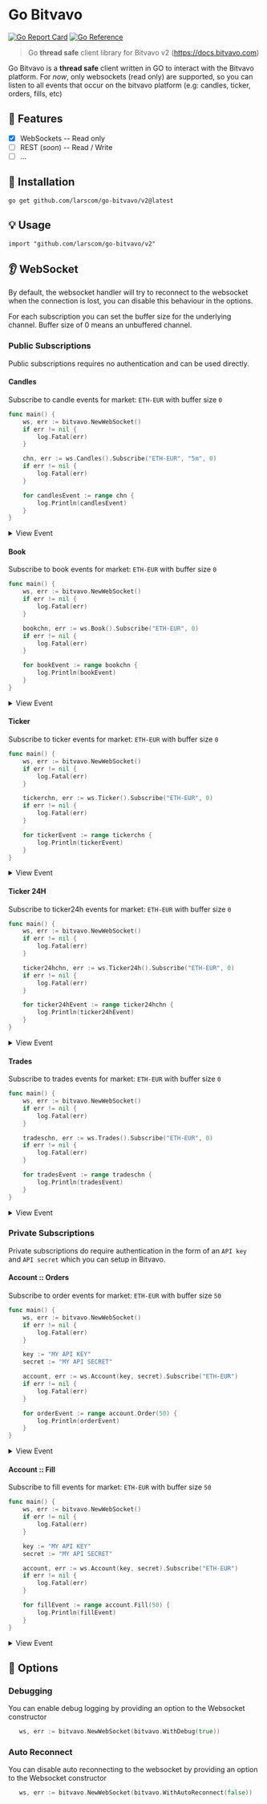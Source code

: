 # Go Bitvavo

[![Go Report Card](https://goreportcard.com/badge/github.com/larscom/go-bitvavo/v2)](https://goreportcard.com/report/github.com/larscom/go-bitvavo/v2)
[![Go Reference](https://pkg.go.dev/badge/github.com/larscom/go-bitvavo.svg)](https://pkg.go.dev/github.com/larscom/go-bitvavo)

> Go **thread safe** client library for Bitvavo v2 (https://docs.bitvavo.com)

Go Bitvavo is a **thread safe** client written in GO to interact with the Bitvavo platform. For _now_, only websockets (read only) are supported, so you can listen to all events that occur on the bitvavo platform (e.g: candles, ticker, orders, fills, etc)

## 📒 Features

- [x] WebSockets
      -- Read only
- [ ] REST (_soon_)
      -- Read / Write
- [ ] ...

## 🚀 Installation

```shell
go get github.com/larscom/go-bitvavo/v2@latest
```

## 💡 Usage

```shell
import "github.com/larscom/go-bitvavo/v2"
```

## 👂 WebSocket

By default, the websocket handler will try to reconnect to the websocket when the connection is lost, you can disable this behaviour in the options.

For each subscription you can set the buffer size for the underlying channel. Buffer size of 0 means an unbuffered channel.

### Public Subscriptions

Public subscriptions requires no authentication and can be used directly.

#### Candles

Subscribe to candle events for market: `ETH-EUR` with buffer size `0`

```go
func main() {
	ws, err := bitvavo.NewWebSocket()
	if err != nil {
		log.Fatal(err)
	}

	chn, err := ws.Candles().Subscribe("ETH-EUR", "5m", 0)
	if err != nil {
		log.Fatal(err)
	}

	for candlesEvent := range chn {
		log.Println(candlesEvent)
	}
}

```

<details>
 <summary>View Event</summary>

```go
type CandlesEvent struct {
	// Describes the returned event over the socket.
	Event string `json:"event"`

	// The market which was requested in the subscription.
	Market string `json:"market"`

	// The interval which was requested in the subscription.
	Interval string `json:"interval"`

	// The candle in the defined time period.
	Candle Candle `json:"candle"`
}
...
```

</details>

#### Book

Subscribe to book events for market: `ETH-EUR` with buffer size `0`

```go
func main() {
	ws, err := bitvavo.NewWebSocket()
	if err != nil {
		log.Fatal(err)
	}

	bookchn, err := ws.Book().Subscribe("ETH-EUR", 0)
	if err != nil {
		log.Fatal(err)
	}

	for bookEvent := range bookchn {
		log.Println(bookEvent)
	}
}

```

<details>
 <summary>View Event</summary>

```go
type BookEvent struct {
	// Describes the returned event over the socket.
	Event string `json:"event"`

	// The market which was requested in the subscription.
	Market string `json:"market"`

	// The book containing the bids and asks.
	Book Book `json:"book"`
}
...
```

</details>

#### Ticker

Subscribe to ticker events for market: `ETH-EUR` with buffer size `0`

```go
func main() {
	ws, err := bitvavo.NewWebSocket()
	if err != nil {
		log.Fatal(err)
	}

	tickerchn, err := ws.Ticker().Subscribe("ETH-EUR", 0)
	if err != nil {
		log.Fatal(err)
	}

	for tickerEvent := range tickerchn {
		log.Println(tickerEvent)
	}
}

```

<details>
 <summary>View Event</summary>

```go
type TickerEvent struct {
	// Describes the returned event over the socket.
	Event string `json:"event"`

	// The market which was requested in the subscription.
	Market string `json:"market"`

	// The ticker containing the prices.
	Ticker Ticker `json:"ticker"`
}
...
```

</details>

#### Ticker 24H

Subscribe to ticker24h events for market: `ETH-EUR` with buffer size `0`

```go
func main() {
	ws, err := bitvavo.NewWebSocket()
	if err != nil {
		log.Fatal(err)
	}

	ticker24hchn, err := ws.Ticker24h().Subscribe("ETH-EUR", 0)
	if err != nil {
		log.Fatal(err)
	}

	for ticker24hEvent := range ticker24hchn {
		log.Println(ticker24hEvent)
	}
}

```

<details>
 <summary>View Event</summary>

```go
type Ticker24hEvent struct {
	// Describes the returned event over the socket.
	Event string `json:"event"`

	// The market which was requested in the subscription.
	Market string `json:"market"`

	// The ticker24h containing the prices etc.
	Ticker24h Ticker24h `json:"ticker24h"`
}
...
```

</details>

#### Trades

Subscribe to trades events for market: `ETH-EUR` with buffer size `0`

```go
func main() {
	ws, err := bitvavo.NewWebSocket()
	if err != nil {
		log.Fatal(err)
	}

	tradeschn, err := ws.Trades().Subscribe("ETH-EUR", 0)
	if err != nil {
		log.Fatal(err)
	}

	for tradesEvent := range tradeschn {
		log.Println(tradesEvent)
	}
}

```

<details>
 <summary>View Event</summary>

```go
type TradesEvent struct {
	// Describes the returned event over the socket.
	Event string `json:"event"`

	// The market which was requested in the subscription.
	Market string `json:"market"`

	// The trade containing the price, side etc.
	Trade Trade `json:"trade"`
}
...
```

</details>

### Private Subscriptions

Private subscriptions do require authentication in the form of an `API key` and `API secret` which you can setup in Bitvavo.

#### Account :: Orders

Subscribe to order events for market: `ETH-EUR` with buffer size `50`

```go
func main() {
	ws, err := bitvavo.NewWebSocket()
	if err != nil {
		log.Fatal(err)
	}

	key := "MY API KEY"
	secret := "MY API SECRET"

	account, err := ws.Account(key, secret).Subscribe("ETH-EUR")
	if err != nil {
		log.Fatal(err)
	}

	for orderEvent := range account.Order(50) {
		log.Println(orderEvent)
	}
}

```

<details>
 <summary>View Event</summary>

```go
type OrderEvent struct {
	// Describes the returned event over the socket.
	Event string `json:"event"`

	// The market which was requested in the subscription.
	Market string `json:"market"`

	// The order itself.
	Order Order `json:"order"`
}
...
```

</details>

#### Account :: Fill

Subscribe to fill events for market: `ETH-EUR` with buffer size `50`

```go
func main() {
	ws, err := bitvavo.NewWebSocket()
	if err != nil {
		log.Fatal(err)
	}

	key := "MY API KEY"
	secret := "MY API SECRET"

	account, err := ws.Account(key, secret).Subscribe("ETH-EUR")
	if err != nil {
		log.Fatal(err)
	}

	for fillEvent := range account.Fill(50) {
		log.Println(fillEvent)
	}
}

```

<details>
 <summary>View Event</summary>

```go
type FillEvent struct {
	// Describes the returned event over the socket
	Event string `json:"event"`
	// The market which was requested in the subscription
	Market string `json:"market"`
	// The fill itself
	Fill Fill `json:"fill"`
}
...
```

</details>

## 🔧 Options

### Debugging

You can enable debug logging by providing an option to the Websocket constructor

```go
   ws, err := bitvavo.NewWebSocket(bitvavo.WithDebug(true))
```

### Auto Reconnect

You can disable auto reconnecting to the websocket by providing an option to the Websocket constructor

```go
   ws, err := bitvavo.NewWebSocket(bitvavo.WithAutoReconnect(false))
```
